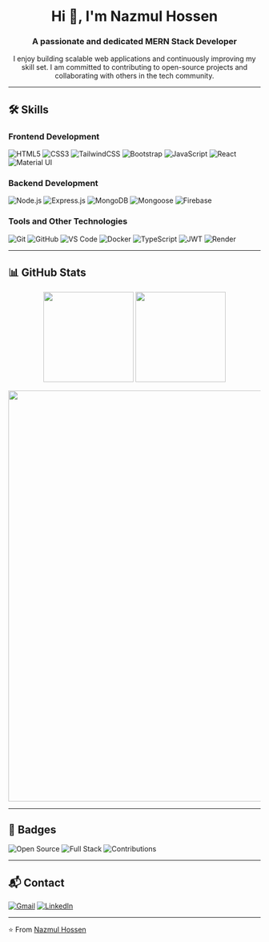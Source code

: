<!-- Header -->
<h1 align="center">Hi 👋, I'm Nazmul Hossen</h1>
<h3 align="center">A passionate and dedicated MERN Stack Developer</h3>

<!-- About Me -->
<p align="center">
  I enjoy building scalable web applications and continuously improving my skill set. I am committed to contributing to open-source projects and collaborating with others in the tech community.
</p>

---

## 🛠️ Skills

### Frontend Development
![HTML5](https://img.shields.io/badge/-HTML5-E34F26?style=flat-square&logo=html5&logoColor=white)
![CSS3](https://img.shields.io/badge/-CSS3-1572B6?style=flat-square&logo=css3)
![TailwindCSS](https://img.shields.io/badge/-Tailwind_CSS-38B2AC?style=flat-square&logo=tailwind-css)
![Bootstrap](https://img.shields.io/badge/-Bootstrap-563D7C?style=flat-square&logo=bootstrap)
![JavaScript](https://img.shields.io/badge/-JavaScript-F7DF1E?style=flat-square&logo=javascript&logoColor=black)
![React](https://img.shields.io/badge/-React-20232A?style=flat-square&logo=react)
![Material UI](https://img.shields.io/badge/-MUI-0081CB?style=flat-square&logo=mui)

### Backend Development
![Node.js](https://img.shields.io/badge/-Node.js-339933?style=flat-square&logo=node.js)
![Express.js](https://img.shields.io/badge/-Express.js-000000?style=flat-square&logo=express)
![MongoDB](https://img.shields.io/badge/-MongoDB-47A248?style=flat-square&logo=mongodb)
![Mongoose](https://img.shields.io/badge/-Mongoose-880000?style=flat-square&logo=mongoose)
![Firebase](https://img.shields.io/badge/-Firebase-FFCA28?style=flat-square&logo=firebase)

### Tools and Other Technologies
![Git](https://img.shields.io/badge/-Git-F05032?style=flat-square&logo=git)
![GitHub](https://img.shields.io/badge/-GitHub-181717?style=flat-square&logo=github)
![VS Code](https://img.shields.io/badge/-VS_Code-007ACC?style=flat-square&logo=visual-studio-code)
![Docker](https://img.shields.io/badge/-Docker-2496ED?style=flat-square&logo=docker)
![TypeScript](https://img.shields.io/badge/-TypeScript-3178C6?style=flat-square&logo=typescript)
![JWT](https://img.shields.io/badge/-JWT-000000?style=flat-square&logo=jsonwebtokens)
![Render](https://img.shields.io/badge/-Render-8940fa?style=flat-square&logo=render)

---
## 📊 GitHub Stats

<p align="center">
  <img height="180em" src="https://github-readme-stats.vercel.app/api?username=Nazmul580&show_icons=true&theme=radical&count_private=true&include_all_commits=true" />
  <img height="180em" src="https://github-readme-stats.vercel.app/api/top-langs/?username=Nazmul580&layout=compact&theme=radical&langs_count=6" />
</p>

<p align="center">
  <img width="820em" src="https://github-profile-summary-cards.vercel.app/api/cards/profile-details?username=Nazmul580&theme=tokyonight" />
</p>





---

## 🏅 Badges

![Open Source](https://img.shields.io/badge/-Open%20Source-3DA639?style=flat-square)
![Full Stack](https://img.shields.io/badge/-Full%20Stack-blueviolet?style=flat-square)
![Contributions](https://img.shields.io/badge/-Contributions-orange?style=flat-square)

---

## 📬 Contact

[![Gmail](https://img.shields.io/badge/-nazmul007az@gmail.com-D14836?style=flat-square&logo=Gmail&logoColor=white)](mailto:nazmul007az@gmail.com)
[![LinkedIn](https://img.shields.io/badge/-LinkedIn-0077B5?style=flat-square&logo=linkedin)](https://www.linkedin.com/in/nazmul-hossen007)

---

⭐️ From [Nazmul Hossen](https://github.com/Nazmul580)
